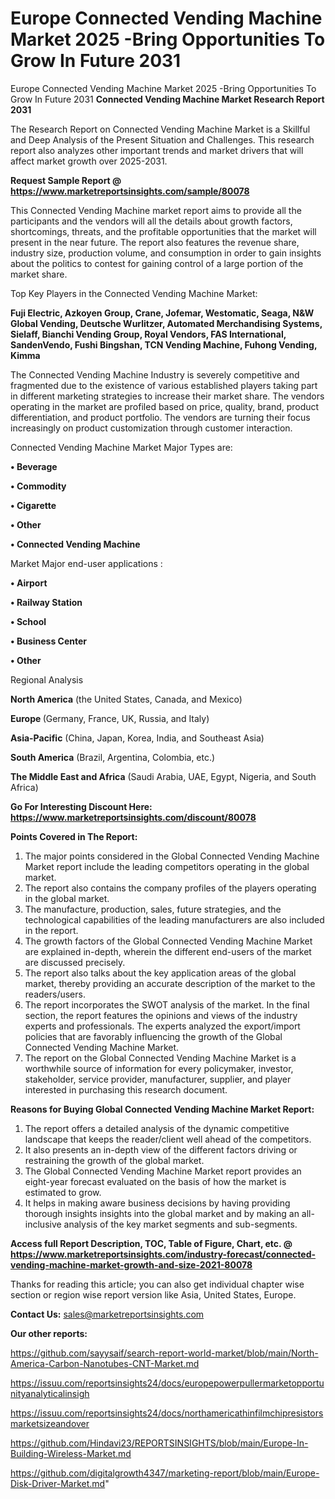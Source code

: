 # Europe Connected Vending Machine Market 2025 -Bring Opportunities To Grow In Future 2031
Europe Connected Vending Machine Market 2025 -Bring Opportunities To Grow In Future 2031
<strong>Connected Vending Machine Market Research Report 2031</strong>

The Research Report on Connected Vending Machine Market is a Skillful and Deep Analysis of the Present Situation and Challenges. This research report also analyzes other important trends and market drivers that will affect market growth over 2025-2031.

<strong>Request Sample Report @ <a href=https://www.marketreportsinsights.com/sample/80078>https://www.marketreportsinsights.com/sample/80078</a></strong>

This Connected Vending Machine market report aims to provide all the participants and the vendors will all the details about growth factors, shortcomings, threats, and the profitable opportunities that the market will present in the near future. The report also features the revenue share, industry size, production volume, and consumption in order to gain insights about the politics to contest for gaining control of a large portion of the market share.

Top Key Players in the Connected Vending Machine Market:

<strong>Fuji Electric, Azkoyen Group, Crane, Jofemar, Westomatic, Seaga, N&W Global Vending, Deutsche Wurlitzer, Automated Merchandising Systems, Sielaff, Bianchi Vending Group, Royal Vendors, FAS International, SandenVendo, Fushi Bingshan, TCN Vending Machine, Fuhong Vending, Kimma</strong>

The Connected Vending Machine Industry is severely competitive and fragmented due to the existence of various established players taking part in different marketing strategies to increase their market share. The vendors operating in the market are profiled based on price, quality, brand, product differentiation, and product portfolio. The vendors are turning their focus increasingly on product customization through customer interaction.

Connected Vending Machine Market Major Types are:

<strong>• Beverage

• Commodity

• Cigarette

• Other

• Connected Vending Machine</strong>

Market Major end-user applications :

<strong>• Airport

• Railway Station

• School

• Business Center

• Other</strong>

Regional Analysis

</u><strong><b>North America</b></strong> (the United States, Canada, and Mexico)

<strong><b>Europe </b></strong>(Germany, France, UK, Russia, and Italy)

<strong><b>Asia-Pacific</b></strong> (China, Japan, Korea, India, and Southeast Asia)

<strong><b>South America</b></strong> (Brazil, Argentina, Colombia, etc.)

<strong><b>The Middle East and Africa</b></strong> (Saudi Arabia, UAE, Egypt, Nigeria, and South Africa)

<strong>Go For Interesting Discount Here: <a href=https://www.marketreportsinsights.com/discount/80078>https://www.marketreportsinsights.com/discount/80078</a></strong>

<strong>Points Covered in The Report:</strong>
<ol>
  <li>The major points considered in the Global Connected Vending Machine Market report include the leading competitors operating in the global market.</li>
  <li>The report also contains the company profiles of the players operating in the global market.</li>
  <li>The manufacture, production, sales, future strategies, and the technological capabilities of the leading manufacturers are also included in the report.</li>
  <li>The growth factors of the Global Connected Vending Machine Market are explained in-depth, wherein the different end-users of the market are discussed precisely.</li>
  <li>The report also talks about the key application areas of the global market, thereby providing an accurate description of the market to the readers/users.</li>
  <li>The report incorporates the SWOT analysis of the market. In the final section, the report features the opinions and views of the industry experts and professionals. The experts analyzed the export/import policies that are favorably influencing the growth of the Global Connected Vending Machine Market.</li>
  <li>The report on the Global Connected Vending Machine Market is a worthwhile source of information for every policymaker, investor, stakeholder, service provider, manufacturer, supplier, and player interested in purchasing this research document.</li>
</ol>
<strong>Reasons for Buying Global Connected Vending Machine Market Report:</strong>

<ol>
  <li>The report offers a detailed analysis of the dynamic competitive landscape that keeps the reader/client well ahead of the competitors.</li>
  <li>It also presents an in-depth view of the different factors driving or restraining the growth of the global market.</li>
  <li>The Global Connected Vending Machine Market report provides an eight-year forecast evaluated on the basis of how the market is estimated to grow.</li>
  <li>It helps in making aware business decisions by having providing thorough insights insights into the global market and by making an all-inclusive analysis of the key market segments and sub-segments.</li>
</ol>
<strong>Access full Report Description, TOC, Table of Figure, Chart, etc. @ <a href=https://www.marketreportsinsights.com/industry-forecast/connected-vending-machine-market-growth-and-size-2021-80078>https://www.marketreportsinsights.com/industry-forecast/connected-vending-machine-market-growth-and-size-2021-80078</a></strong>


Thanks for reading this article; you can also get individual chapter wise section or region wise report version like Asia, United States, Europe.

<strong>Contact Us:</strong>
sales@marketreportsinsights.com

<strong>Our other reports:</strong>

<a href=https://github.com/sayysaif/search-report-world-market/blob/main/North-America-Carbon-Nanotubes-CNT-Market.md>https://github.com/sayysaif/search-report-world-market/blob/main/North-America-Carbon-Nanotubes-CNT-Market.md</a>

<a href=https://issuu.com/reportsinsights24/docs/europepowerpullermarketopportunityanalyticalinsigh>https://issuu.com/reportsinsights24/docs/europepowerpullermarketopportunityanalyticalinsigh</a>

<a href=https://issuu.com/reportsinsights24/docs/northamericathinfilmchipresistorsmarketsizeandover>https://issuu.com/reportsinsights24/docs/northamericathinfilmchipresistorsmarketsizeandover</a>

<a href=https://github.com/Hindavi23/REPORTSINSIGHTS/blob/main/Europe-In-Building-Wireless-Market.md>https://github.com/Hindavi23/REPORTSINSIGHTS/blob/main/Europe-In-Building-Wireless-Market.md</a>

<a href=https://github.com/digitalgrowth4347/marketing-report/blob/main/Europe-Disk-Driver-Market.md>https://github.com/digitalgrowth4347/marketing-report/blob/main/Europe-Disk-Driver-Market.md</a>"
